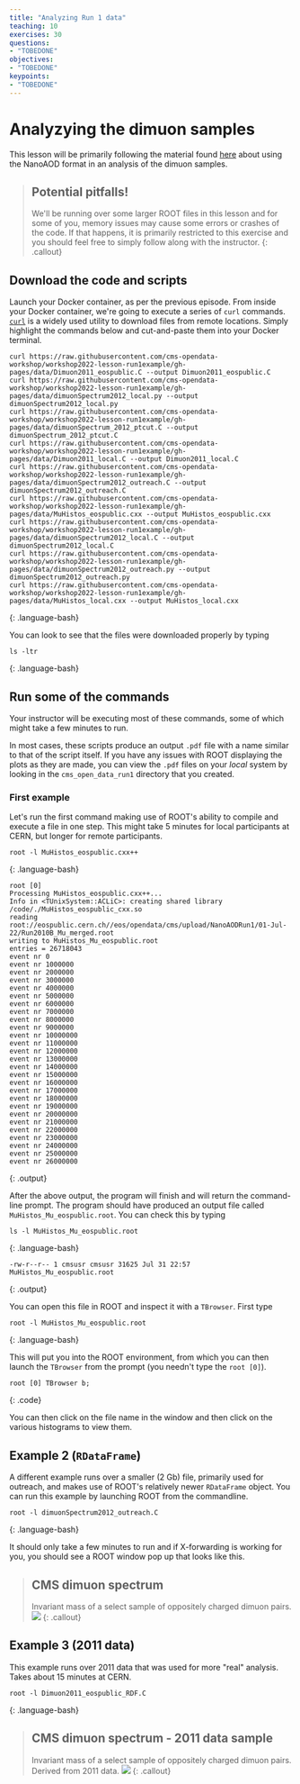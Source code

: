 ```yaml
---
title: "Analyzing Run 1 data"
teaching: 10
exercises: 30
questions:
- "TOBEDONE"
objectives:
- "TOBEDONE"
keypoints:
- "TOBEDONE"
---
```


# Analyzying the dimuon samples

This lesson will be primarily following the material found [here](https://twiki.cern.ch/twiki/bin/view/CMSPublic/NanoAODRun1Examples)
about using the NanoAOD format in an analysis of the dimuon samples.

> ## Potential pitfalls!
> We'll be running over some larger ROOT files in this lesson and for some of you, memory issues may cause some errors
> or crashes of the code. If that happens, it is primarily restricted to this exercise and you should feel free to simply 
> follow along with the instructor. 
{: .callout}

## Download the code and scripts

Launch your Docker container, as per the previous episode.
From inside your Docker container, we're going to execute a series of `curl` commands. 
[`curl`](https://curl.se/) is a widely used utility to download files from remote locations. 
Simply highlight the commands below and cut-and-paste them into your Docker terminal. 

~~~
curl https://raw.githubusercontent.com/cms-opendata-workshop/workshop2022-lesson-run1example/gh-pages/data/Dimuon2011_eospublic.C --output Dimuon2011_eospublic.C      
curl https://raw.githubusercontent.com/cms-opendata-workshop/workshop2022-lesson-run1example/gh-pages/data/dimuonSpectrum2012_local.py --output dimuonSpectrum2012_local.py     
curl https://raw.githubusercontent.com/cms-opendata-workshop/workshop2022-lesson-run1example/gh-pages/data/dimuonSpectrum_2012_ptcut.C --output dimuonSpectrum_2012_ptcut.C
curl https://raw.githubusercontent.com/cms-opendata-workshop/workshop2022-lesson-run1example/gh-pages/data/Dimuon2011_local.C --output Dimuon2011_local.C          
curl https://raw.githubusercontent.com/cms-opendata-workshop/workshop2022-lesson-run1example/gh-pages/data/dimuonSpectrum2012_outreach.C --output dimuonSpectrum2012_outreach.C   
curl https://raw.githubusercontent.com/cms-opendata-workshop/workshop2022-lesson-run1example/gh-pages/data/MuHistos_eospublic.cxx --output MuHistos_eospublic.cxx
curl https://raw.githubusercontent.com/cms-opendata-workshop/workshop2022-lesson-run1example/gh-pages/data/dimuonSpectrum2012_local.C --output dimuonSpectrum2012_local.C  
curl https://raw.githubusercontent.com/cms-opendata-workshop/workshop2022-lesson-run1example/gh-pages/data/dimuonSpectrum2012_outreach.py --output dimuonSpectrum2012_outreach.py  
curl https://raw.githubusercontent.com/cms-opendata-workshop/workshop2022-lesson-run1example/gh-pages/data/MuHistos_local.cxx --output MuHistos_local.cxx
~~~
{: .language-bash}

You can look to see that the files were downloaded properly by typing

~~~
ls -ltr
~~~
{: .language-bash}

## Run some of the commands

Your instructor will be executing most of these commands, some of which might take a few minutes to run. 

In most cases, these scripts produce an output `.pdf` file with a name similar to that of the script itself. 
If you have any issues with ROOT displaying the plots as they are made, you can view the `.pdf` files 
on your *local* system by looking in the `cms_open_data_run1` directory that you created. 

### First example 

Let's run the first command making use of ROOT's ability to compile and execute a file in one step. 
This might take 5 minutes for local participants at CERN, but longer for remote participants. 

~~~
root -l MuHistos_eospublic.cxx++ 
~~~
{: .language-bash}

~~~
root [0]
Processing MuHistos_eospublic.cxx++...
Info in <TUnixSystem::ACLiC>: creating shared library /code/./MuHistos_eospublic_cxx.so
reading root://eospublic.cern.ch//eos/opendata/cms/upload/NanoAODRun1/01-Jul-22/Run2010B_Mu_merged.root
writing to MuHistos_Mu_eospublic.root
entries = 26718043
event nr 0
event nr 1000000
event nr 2000000
event nr 3000000
event nr 4000000
event nr 5000000
event nr 6000000
event nr 7000000
event nr 8000000
event nr 9000000
event nr 10000000
event nr 11000000
event nr 12000000
event nr 13000000
event nr 14000000
event nr 15000000
event nr 16000000
event nr 17000000
event nr 18000000
event nr 19000000
event nr 20000000
event nr 21000000
event nr 22000000
event nr 23000000
event nr 24000000
event nr 25000000
event nr 26000000
~~~
{: .output}

After the above output, the program will finish and will return the command-line prompt. 
The program should have produced an output file called `MuHistos_Mu_eospublic.root`. You can check this by typing

~~~
ls -l MuHistos_Mu_eospublic.root
~~~
{: .language-bash}

~~~
-rw-r--r-- 1 cmsusr cmsusr 31625 Jul 31 22:57 MuHistos_Mu_eospublic.root
~~~
{: .output}

You can open this file in ROOT and inspect it with a `TBrowser`. First type

~~~
root -l MuHistos_Mu_eospublic.root
~~~
{: .language-bash}

This will put you into the ROOT environment, from which you can then launch the `TBrowser`
from the prompt (you needn't type the `root [0]`). 

~~~
root [0] TBrowser b;
~~~
{: .code}

You can then click on the file name in the window and then click on the various 
histograms to view them.

## Example 2 (`RDataFrame`)

A different example runs over a smaller (2 Gb) file, primarily used for
outreach, and makes use of ROOT's relatively 
newer `RDataFrame` object. You can run this example by launching ROOT from the commandline.

~~~
root -l dimuonSpectrum2012_outreach.C
~~~
{: .language-bash}

It should only take a few minutes to run and if X-forwarding is working for you, you 
should see a ROOT window pop up that looks like this.

> ## CMS dimuon spectrum
> Invariant mass of a select sample of oppositely charged dimuon pairs.
> ![](../assets/img/dimuon_spectrum.png)
{: .callout}
> 

## Example 3 (2011 data)

This example runs over 2011 data that was used for more "real" analysis. 
Takes about 15 minutes at CERN.

~~~
root -l Dimuon2011_eospublic_RDF.C
~~~
{: .language-bash}

> ## CMS dimuon spectrum - 2011 data sample
> Invariant mass of a select sample of oppositely charged dimuon pairs.
> Derived from 2011 data.
> ![](../assets/img/dimuon_spectrum_2011.png)
{: .callout}

